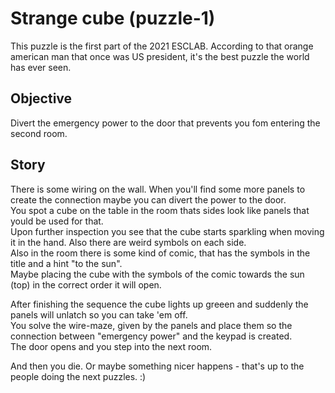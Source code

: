 # Strange cube (puzzle-1)
This puzzle is the first part of the 2021 ESCLAB.
According to that orange american man that once was US president, it's the best puzzle the world has ever seen.

## Objective
Divert the emergency power to the door that prevents you fom entering the second room.

## Story
There is some wiring on the wall. When you'll find some more panels to create the connection maybe you can divert the power to the door.  
You spot a cube on the table in the room thats sides look like panels that yould be used for that.  
Upon further inspection you see that the cube starts sparkling when moving it in the hand. Also there are weird symbols on each side.  
Also in the room there is some kind of comic, that has the symbols in the title and a hint "to the sun".  
Maybe placing the cube with the symbols of the comic towards the sun (top) in the correct order it will open.

After finishing the sequence the cube lights up greeen and suddenly the panels will unlatch so you can take 'em off.  
You solve the wire-maze, given by the panels and place them so the connection between "emergency power" and the keypad is created.  
The door opens and you step into the next room.

And then you die. Or maybe something nicer happens - that's up to the people doing the next puzzles. :)